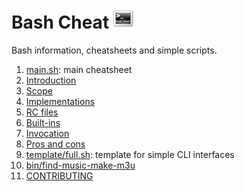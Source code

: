 # Bash Cheat ![logo](logo.png)

Bash information, cheatsheets and simple scripts.

1. [main.sh](main.sh): main cheatsheet
1. [Introduction](introduction.md)
1. [Scope](scope.md)
1. [Implementations](implementations.md)
1. [RC files](rc-files.md)
1. [Built-ins](built-ins.md)
1. [Invocation](invocation.md)
1. [Pros and cons](pros-and-cons.md)
1. [template/full.sh](full.sh): template for simple CLI interfaces
1. [bin/find-music-make-m3u](bin/find-music-make-m3u)
1. [CONTRIBUTING](CONTRIBUTING.md)
